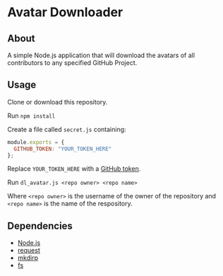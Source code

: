 # Avatar Downloader

## About

A simple Node.js application that will download the avatars of all contributors to any specified GitHub Project.

## Usage

Clone or download this repository.

Run `npm install`

Create a file called `secret.js` containing:
```js
module.exports = {
  GITHUB_TOKEN: "YOUR_TOKEN_HERE"
};
```

Replace `YOUR_TOKEN_HERE` with a [GitHub token](https://github.com/settings/token).

Run `dl_avatar.js <repo owner> <repo name>`

Where `<repo owner>` is the username of the owner of the repository and `<repo name>` is the name of the respository.

## Dependencies

* [Node.js](https://nodejs.org)
* [request](https://github.com/request/request)
* [mkdirp](https://www.npmjs.com/package/mkdirp)
* [fs](https://nodejs.org/api/fs.html)
